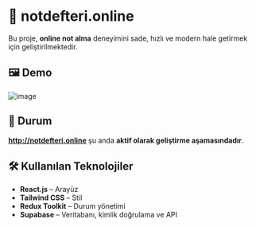 # 📝 notdefteri.online

Bu proje, **online not alma** deneyimini sade, hızlı ve modern hale getirmek için geliştirilmektedir.

## 🖼️ Demo

![image](https://github.com/user-attachments/assets/e7c251c7-dae1-4a11-a94b-749e3b635901)


## 🚧 Durum

**http://notdefteri.online** şu anda **aktif olarak geliştirme aşamasındadır**.  

## 🛠️ Kullanılan Teknolojiler

- **React.js** – Arayüz
- **Tailwind CSS** – Stil
- **Redux Toolkit** – Durum yönetimi
- **Supabase** – Veritabanı, kimlik doğrulama ve API
